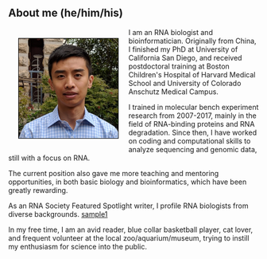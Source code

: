 ## About me (he/him/his)
<img align="left" width="200" height="200" src="RuiFu.jpg" style="margin:20px;border:1px solid black;" title="he/him/his">
I am an RNA biologist and bioinformatician. Originally from China, I finished my PhD at University of California San Diego, and received postdoctoral training at Boston Children's Hospital of Harvard Medical School and University of Colorado Anschutz Medical Campus.

I trained in molecular bench experiment research from 2007-2017, mainly in the field of RNA-binding proteins and RNA degradation. Since then, I have worked on coding and computational skills to analyze sequencing and genomic data, still with a focus on RNA.

The current position also gave me more teaching and mentoring opportunities, in both basic biology and bioinformatics, which have been greatly rewarding.

As an RNA Society Featured Spotlight writer, I profile RNA biologists from diverse backgrounds. [sample1](https://www.rnasociety.org/dr--furqan-fazal)

In my free time, I am an avid reader, blue collar basketball player, cat lover, and frequent volunteer at the local zoo/aquarium/museum, trying to instill my enthusiasm for science into the public.
